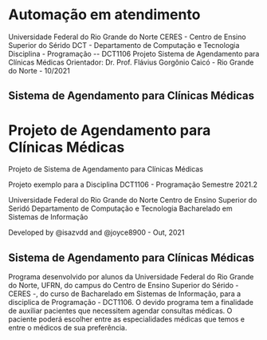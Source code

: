 # Automação em atendimento

Universidade Federal do Rio Grande do Norte
CERES - Centro de Ensino Superior do Sérido
DCT - Departamento de Computação e Tecnologia
Disciplina - Programação -- DCT1106
Projeto Sistema de Agendamento para Clínicas Médicas
Orientador: Dr. Prof. Flávius Gorgônio
Caicó - Rio Grande do Norte - 10/2021

## Sistema de Agendamento para Clínicas Médicas

# Projeto de Agendamento para Clínicas Médicas

Projeto de Sistema de Agendamento para Clínicas Médicas

Projeto exemplo para a Disciplina DCT1106 - Programação
Semestre 2021.2

Universidade Federal do Rio Grande do Norte
Centro de Ensino Superior do Seridó
Departamento de Computação e Tecnologia
Bacharelado em Sistemas de Informação

Developed by @isazvdd and @joyce8900 - Out, 2021

## Sistema de Agendamento para Clínicas Médicas

Programa desenvolvido por alunos da Universidade Federal do Rio Grande do Norte, UFRN, do campus do Centro de Ensino Superior do Sérido - CERES -, do curso de Bacharelado em Sistemas de Informação, para a disciplica de Programação - DCT1106. O devido programa tem a finalidade de auxiliar pacientes que necessitem agendar consultas médicas. O paciente poderá escolher entre as especialidades médicas que temos e entre o médicos de sua preferência.
